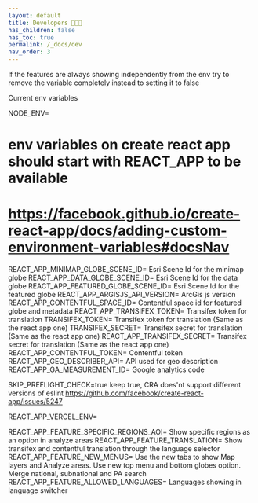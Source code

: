 ```yaml
---
layout: default
title: Developers 👩🏽‍💻
has_children: false
has_toc: true
permalink: /_docs/dev
nav_order: 3
---
```


If the features are always showing independently from the env try to remove the variable completely instead to setting it to false

Current env variables

NODE_ENV=
# env variables on create react app should start with REACT_APP to be available
# https://facebook.github.io/create-react-app/docs/adding-custom-environment-variables#docsNav
REACT_APP_MINIMAP_GLOBE_SCENE_ID= Esri Scene Id for the minimap globe
REACT_APP_DATA_GLOBE_SCENE_ID= Esri Scene Id for the data globe
REACT_APP_FEATURED_GLOBE_SCENE_ID= Esri Scene Id for the featured globe
REACT_APP_ARGISJS_API_VERSION= ArcGis js version
REACT_APP_CONTENTFUL_SPACE_ID= Contentful space id for featured globe and metadata
REACT_APP_TRANSIFEX_TOKEN= Transifex token for translation
TRANSIFEX_TOKEN= Transifex token for translation (Same as the react app one)
TRANSIFEX_SECRET= Transifex secret for translation (Same as the react app one)
REACT_APP_TRANSIFEX_SECRET= Transifex secret for translation (Same as the react app one)
REACT_APP_CONTENTFUL_TOKEN= Contentful token
REACT_APP_GEO_DESCRIBER_API= API used for geo description
REACT_APP_GA_MEASUREMENT_ID= Google analytics code

SKIP_PREFLIGHT_CHECK=true keep true, CRA does'nt support different versions of eslint https://github.com/facebook/create-react-app/issues/5247

REACT_APP_VERCEL_ENV=

REACT_APP_FEATURE_SPECIFIC_REGIONS_AOI= Show specific regions as an option in analyze areas
REACT_APP_FEATURE_TRANSLATION= Show transifex and contentful translation through the language selector
REACT_APP_FEATURE_NEW_MENUS= Use the new tabs to show Map layers and Analyze areas. Use new top menu and bottom globes option. Merge national, subnational and PA search
REACT_APP_FEATURE_ALLOWED_LANGUAGES= Languages showing in language switcher